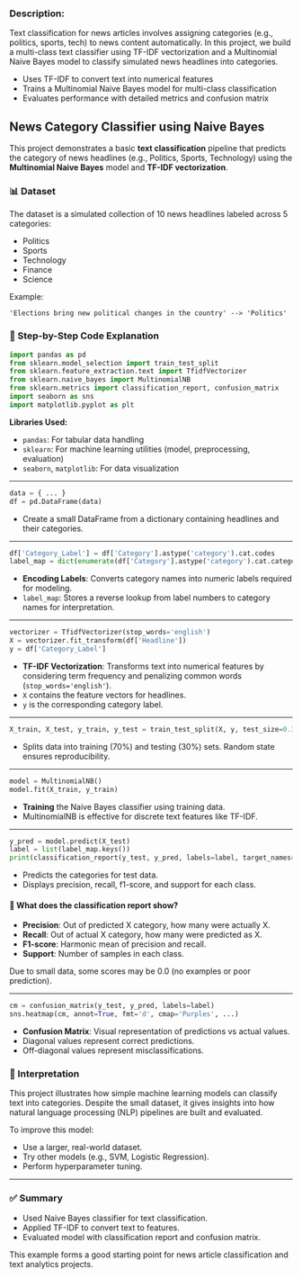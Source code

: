 ### Description:

Text classification for news articles involves assigning categories (e.g., politics, sports, tech) to news content automatically. In this project, we build a multi-class text classifier using TF-IDF vectorization and a Multinomial Naive Bayes model to classify simulated news headlines into categories.

- Uses TF-IDF to convert text into numerical features
- Trains a Multinomial Naive Bayes model for multi-class classification
- Evaluates performance with detailed metrics and confusion matrix

## News Category Classifier using Naive Bayes

This project demonstrates a basic **text classification** pipeline that predicts the category of news headlines (e.g., Politics, Sports, Technology) using the **Multinomial Naive Bayes** model and **TF-IDF vectorization**.

### 📊 Dataset

The dataset is a simulated collection of 10 news headlines labeled across 5 categories:

* Politics
* Sports
* Technology
* Finance
* Science

Example:

```
'Elections bring new political changes in the country' --> 'Politics'
```

### 🔧 Step-by-Step Code Explanation

```python
import pandas as pd
from sklearn.model_selection import train_test_split
from sklearn.feature_extraction.text import TfidfVectorizer
from sklearn.naive_bayes import MultinomialNB
from sklearn.metrics import classification_report, confusion_matrix
import seaborn as sns
import matplotlib.pyplot as plt
```

**Libraries Used:**

* `pandas`: For tabular data handling
* `sklearn`: For machine learning utilities (model, preprocessing, evaluation)
* `seaborn`, `matplotlib`: For data visualization

---

```python
data = { ... }
df = pd.DataFrame(data)
```

* Create a small DataFrame from a dictionary containing headlines and their categories.

---

```python
df['Category_Label'] = df['Category'].astype('category').cat.codes
label_map = dict(enumerate(df['Category'].astype('category').cat.categories))
```

* **Encoding Labels**: Converts category names into numeric labels required for modeling.
* `label_map`: Stores a reverse lookup from label numbers to category names for interpretation.

---

```python
vectorizer = TfidfVectorizer(stop_words='english')
X = vectorizer.fit_transform(df['Headline'])
y = df['Category_Label']
```

* **TF-IDF Vectorization**: Transforms text into numerical features by considering term frequency and penalizing common words (`stop_words='english'`).
* `X` contains the feature vectors for headlines.
* `y` is the corresponding category label.

---

```python
X_train, X_test, y_train, y_test = train_test_split(X, y, test_size=0.3, random_state=42)
```

* Splits data into training (70%) and testing (30%) sets. Random state ensures reproducibility.

---

```python
model = MultinomialNB()
model.fit(X_train, y_train)
```

* **Training** the Naive Bayes classifier using training data.
* MultinomialNB is effective for discrete text features like TF-IDF.

---

```python
y_pred = model.predict(X_test)
label = list(label_map.keys())
print(classification_report(y_test, y_pred, labels=label, target_names=label_map.values()))
```

* Predicts the categories for test data.
* Displays precision, recall, f1-score, and support for each class.

#### 🧾 What does the classification report show?

* **Precision**: Out of predicted X category, how many were actually X.
* **Recall**: Out of actual X category, how many were predicted as X.
* **F1-score**: Harmonic mean of precision and recall.
* **Support**: Number of samples in each class.

Due to small data, some scores may be 0.0 (no examples or poor prediction).

---

```python
cm = confusion_matrix(y_test, y_pred, labels=label)
sns.heatmap(cm, annot=True, fmt='d', cmap='Purples', ...)
```

* **Confusion Matrix**: Visual representation of predictions vs actual values.
* Diagonal values represent correct predictions.
* Off-diagonal values represent misclassifications.

### 🧠 Interpretation

This project illustrates how simple machine learning models can classify text into categories. Despite the small dataset, it gives insights into how natural language processing (NLP) pipelines are built and evaluated.

To improve this model:

* Use a larger, real-world dataset.
* Try other models (e.g., SVM, Logistic Regression).
* Perform hyperparameter tuning.

---

### ✅ Summary

* Used Naive Bayes classifier for text classification.
* Applied TF-IDF to convert text to features.
* Evaluated model with classification report and confusion matrix.

This example forms a good starting point for news article classification and text analytics projects.

